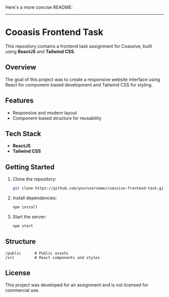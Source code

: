 Here's a more concise README:

---

# Cooasis Frontend Task

This repository contains a frontend task assignment for Coassive, built using **ReactJS** and **Tailwind CSS**.

## Overview

The goal of this project was to create a responsive website interface using React for component-based development and Tailwind CSS for styling.

## Features
- Responsive and modern layout
- Component-based structure for reusability

## Tech Stack
- **ReactJS**
- **Tailwind CSS**

## Getting Started

1. Clone the repository:
   ```bash
   git clone https://github.com/yourusername/coassive-frontend-task.git
   ```
2. Install dependencies:
   ```bash
   npm install
   ```
3. Start the server:
   ```bash
   npm start
   ```

## Structure

```
/public      # Public assets
/src         # React components and styles
```

## License

This project was developed for an assignment and is not licensed for commercial use.
